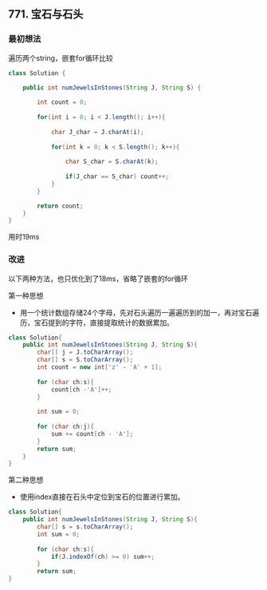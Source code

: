 ## 771. 宝石与石头

### 最初想法

遍历两个string，嵌套for循环比较

```java
class Solution {

    public int numJewelsInStones(String J, String S) {
        
        int count = 0;
        
        for(int i = 0; i < J.length(); i++){
        
            char J_char = J.charAt(i);
            
            for(int k = 0; k < S.length(); k++){
                
                char S_char = S.charAt(k);
                
                if(J_char == S_char) count++;
            }
        }

        return count;
    }
}
```

用时19ms

### 改进

以下两种方法，也只优化到了18ms，省略了嵌套的for循环

第一种思想

* 用一个统计数组存储24个字母，先对石头遍历一遍遍历到的加一，再对宝石遍历，宝石提到的字符，直接提取统计的数据累加。

```java
class Solution{
    public int numJewelsInStones(String J, String S){
        char[] j = J.toCharArray();
        char[] s = S.toCharArray();
        int count = new int['z' - 'A' + 1];
        
        for (char ch:s){
            count[ch -'A']++;
        }
        
        int sum = 0;
        
        for (char ch:j){
            sum += count[ch - 'A'];
        }
        return sum;
    }
}
```

第二种思想

* 使用index直接在石头中定位到宝石的位置进行累加。

```java
class Solution{
    public int numJewelsInStones(String J, String S){
        char[] s = s.toCharArray();
        int sum = 0;
        
        for (char ch:s){
            if(J.indexOf(ch) >= 0) sum++;
        }
        return sum;
}
```